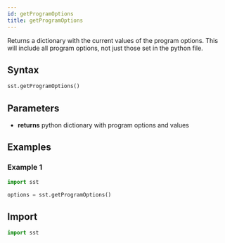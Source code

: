 ```yaml
---
id: getProgramOptions
title: getProgramOptions
---
```


<!---
SAND2022-6843 O
Source: sst-documentation/manuals/python
--->

Returns a dictionary with the current values of the program options. This will include all program options, not just those set in the python file. 

## Syntax
```python
sst.getProgramOptions()
```

## Parameters
* **returns** python dictionary with program options and values 

## Examples

### Example 1
```python
import sst

options = sst.getProgramOptions()
```

## Import
```python
import sst
```